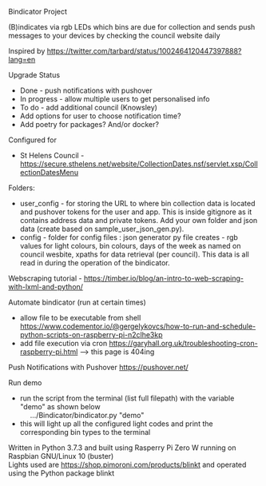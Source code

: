 Bindicator Project

(B)indicates via rgb LEDs which bins are due for collection and sends push messages to your devices by checking the council website daily

Inspired by https://twitter.com/tarbard/status/1002464120447397888?lang=en

Upgrade Status
* Done - push notifications with pushover
* In progress - allow multiple users to get personalised info
* To do - add additional council (Knowsley)
* Add options for user to choose notification time?
* Add poetry for packages? And/or docker?

Configured for
* St Helens Council - https://secure.sthelens.net/website/CollectionDates.nsf/servlet.xsp/CollectionDatesMenu

Folders:

* user_config - for storing the URL to where bin collection data is located and pushover tokens for the user and app. This is inside gitignore as it contains address data and private tokens. Add your own folder and json data (create based on sample_user_json_gen.py).
* config - folder for config files : json generator py file creates - rgb values for light colours, bin colours, days of the week as named on council wesbite, xpaths for data retrieval (per council). This data is all read in during the operation of the bindicator.

Webscraping tutorial - https://timber.io/blog/an-intro-to-web-scraping-with-lxml-and-python/

Automate bindicator (run at certain times)
* allow file to be executable from shell https://www.codementor.io/@gergelykovcs/how-to-run-and-schedule-python-scripts-on-raspberry-pi-n2clhe3kp
* add file execution via cron https://garyhall.org.uk/troubleshooting-cron-raspberry-pi.html --> this page is 404ing

Push Notifications with Pushover
https://pushover.net/

Run demo
* run the script from the terminal (list full filepath) with the variable "demo" as shown below </br>
&nbsp;&nbsp;&nbsp;&nbsp; .../Bindicator/bindicator.py "demo" 
* this will light up all the configured light codes and print the corresponding bin types to the terminal

Written in Python 3.7.3 and built using Rasperry Pi Zero W running on Raspbian GNU/Linux 10 (buster) </br>
Lights used are https://shop.pimoroni.com/products/blinkt and operated using the Python package blinkt
